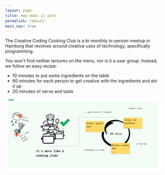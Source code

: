 ```yaml
---
layout: page
title: How does it work
permalink: /about/
main_nav: true
---
```


The Creative Coding Cooking Club is a bi-monthly in-person meetup in Hamburg that revolves around creative uses of technology, specifically programming.

You won't find neither lectures on the menu, nor is it a user group. Instead, we follow an easy recipe:

- 10 minutes to put some ingredients on the table
- 60 minutes for each person to get creative with the ingredients and stir it up
- 20 minutes of serve and taste

![header image](/assets/principle.png)
